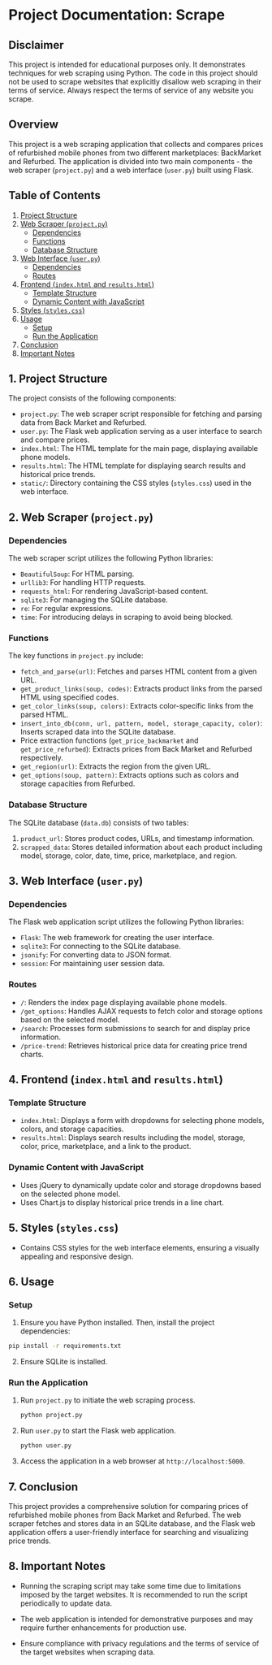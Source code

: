 # Project Documentation: Scrape
## Disclaimer

This project is intended for educational purposes only. It demonstrates techniques for web scraping using Python. The code in this project should not be used to scrape websites that explicitly disallow web scraping in their terms of service. Always respect the terms of service of any website you scrape.

## Overview

This project is a web scraping application that collects and compares prices of refurbished mobile phones from two different marketplaces: BackMarket and Refurbed. The application is divided into two main components - the web scraper (`project.py`) and a web interface (`user.py`) built using Flask.

## Table of Contents

1. [Project Structure](#1-project-structure)
2. [Web Scraper (`project.py`)](#2-web-scraper-projectpy)
   - [Dependencies](#dependencies)
   - [Functions](#functions)
   - [Database Structure](#database-structure)
3. [Web Interface (`user.py`)](#3-web-interface-userpy)
   - [Dependencies](#dependencies-1)
   - [Routes](#routes)
4. [Frontend (`index.html` and `results.html`)](#4-frontend-indexhtml-and-resulthtml)
   - [Template Structure](#template-structure)
   - [Dynamic Content with JavaScript](#dynamic-content-with-javascript)
5. [Styles (`styles.css`)](#5-styles-stylescss)
6. [Usage](#6-usage)
   - [Setup](#setup)
   - [Run the Application](#run-the-application)
7. [Conclusion](#7-conclusion)
8. [Important Notes](#8-Important-Notes)

## 1. Project Structure


The project consists of the following components:

- `project.py`: The web scraper script responsible for fetching and parsing data from Back Market and Refurbed.
- `user.py`: The Flask web application serving as a user interface to search and compare prices.
- `index.html`: The HTML template for the main page, displaying available phone models.
- `results.html`: The HTML template for displaying search results and historical price trends.
- `static/`: Directory containing the CSS styles (`styles.css`) used in the web interface.

## 2. Web Scraper (`project.py`)

### Dependencies

The web scraper script utilizes the following Python libraries:

- `BeautifulSoup`: For HTML parsing.
- `urllib3`: For handling HTTP requests.
- `requests_html`: For rendering JavaScript-based content.
- `sqlite3`: For managing the SQLite database.
- `re`: For regular expressions.
- `time`: For introducing delays in scraping to avoid being blocked.

### Functions

The key functions in `project.py` include:

- `fetch_and_parse(url)`: Fetches and parses HTML content from a given URL.
- `get_product_links(soup, codes)`: Extracts product links from the parsed HTML using specified codes.
- `get_color_links(soup, colors)`: Extracts color-specific links from the parsed HTML.
- `insert_into_db(conn, url, pattern, model, storage_capacity, color)`: Inserts scraped data into the SQLite database.
- Price extraction functions (`get_price_backmarket` and `get_price_refurbed`): Extracts prices from Back Market and Refurbed respectively.
- `get_region(url)`: Extracts the region from the given URL.
- `get_options(soup, pattern)`: Extracts options such as colors and storage capacities from Refurbed.

### Database Structure

The SQLite database (`data.db`) consists of two tables:

1. `product_url`: Stores product codes, URLs, and timestamp information.
2. `scrapped_data`: Stores detailed information about each product including model, storage, color, date, time, price, marketplace, and region.

## 3. Web Interface (`user.py`)

### Dependencies

The Flask web application script utilizes the following Python libraries:

- `Flask`: The web framework for creating the user interface.
- `sqlite3`: For connecting to the SQLite database.
- `jsonify`: For converting data to JSON format.
- `session`: For maintaining user session data.

### Routes

- `/`: Renders the index page displaying available phone models.
- `/get_options`: Handles AJAX requests to fetch color and storage options based on the selected model.
- `/search`: Processes form submissions to search for and display price information.
- `/price-trend`: Retrieves historical price data for creating price trend charts.

## 4. Frontend (`index.html` and `results.html`)

### Template Structure

- `index.html`: Displays a form with dropdowns for selecting phone models, colors, and storage capacities.
- `results.html`: Displays search results including the model, storage, color, price, marketplace, and a link to the product.

### Dynamic Content with JavaScript

- Uses jQuery to dynamically update color and storage dropdowns based on the selected phone model.
- Uses Chart.js to display historical price trends in a line chart.

## 5. Styles (`styles.css`)

- Contains CSS styles for the web interface elements, ensuring a visually appealing and responsive design.

## 6. Usage

### Setup

1. Ensure you have Python installed. Then, install the project dependencies:

```bash
pip install -r requirements.txt
```
2. Ensure SQLite is installed.

### Run the Application

1. Run `project.py` to initiate the web scraping process.
   ```bash
   python project.py
   ```
2. Run `user.py` to start the Flask web application.
   ```bash
   python user.py
   ```
3. Access the application in a web browser at `http://localhost:5000`.

## 7. Conclusion

This project provides a comprehensive solution for comparing prices of refurbished mobile phones from Back Market and Refurbed. The web scraper fetches and stores data in an SQLite database, and the Flask web application offers a user-friendly interface for searching and visualizing price trends.

## 8. Important Notes
- Running the scraping script may take some time due to limitations imposed by the target websites. It is recommended to run the script periodically to update data.

- The web application is intended for demonstrative purposes and may require further enhancements for production use.

- Ensure compliance with privacy regulations and the terms of service of the target websites when scraping data.






